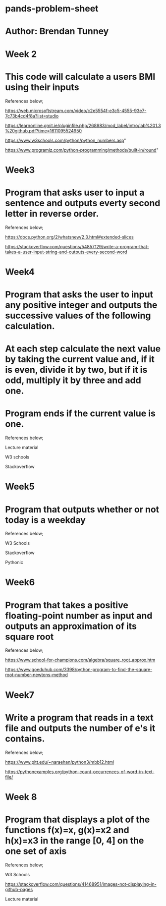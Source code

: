 # pands-problem-sheet 

# Author: Brendan Tunney

# Week 2

# This code will calculate a users BMI using their inputs

References below;

https://web.microsoftstream.com/video/c2e5554f-e3c5-4555-93e7-7c73b4cd4f8a?list=studio

https://learnonline.gmit.ie/pluginfile.php/268983/mod_label/intro/lab%201.3%20github.pdf?time=1611095524950

https://www.w3schools.com/python/python_numbers.asp"

https://www.programiz.com/python-programming/methods/built-in/round"

# Week3 

# Program that asks user to input a sentence and outputs everty second letter in reverse order.

References below;

https://docs.python.org/2/whatsnew/2.3.html#extended-slices

https://stackoverflow.com/questions/54857129/write-a-program-that-takes-a-user-input-string-and-outputs-every-second-word


# Week4

# Program that asks the user to input any positive integer and outputs the successive values of the following calculation.
# At each step calculate the next value by taking the current value and, if it is even, divide it by two, but if it is odd, multiply it by three and add one.
# Program ends if the current value is one.

References below;

Lecture material

W3 schools

Stackoverflow

# Week5

# Program that outputs whether or not today is a weekday

References below;

W3 Schools

Stackoverflow

Pythonic

# Week6

# Program that takes a positive floating-point number as input and outputs an approximation of its square root

References below;

https://www.school-for-champions.com/algebra/square_root_approx.htm

https://www.goeduhub.com/3398/python-program-to-find-the-square-root-number-newtons-method

# Week7

# Write a program that reads in a text file and outputs the number of e's it contains.

References below;

https://www.pitt.edu/~naraehan/python3/mbb12.html

https://pythonexamples.org/python-count-occurrences-of-word-in-text-file/

# Week 8

# Program that displays a plot of the functions f(x)=x, g(x)=x2 and h(x)=x3 in the range [0, 4] on the one set of axis

References below;

W3 Schools 

https://stackoverflow.com/questions/41468951/images-not-displaying-in-github-pages

Lecture material